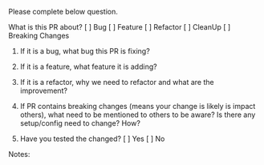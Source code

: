 Please complete below question.

What is this PR about?
[ ] Bug
[ ] Feature
[ ] Refactor
[ ] CleanUp
[ ] Breaking Changes

1. If it is a bug, what bug this PR is fixing?

2. If it is a feature, what feature it is adding?

3. If it is a refactor, why we need to refactor and what are the improvement?

4. If PR contains breaking changes (means your change is likely is impact others), what need to be mentioned to others to be aware? Is there any setup/config need to change? How?

5. Have you tested the changed?
[ ] Yes
[ ] No

Notes:





